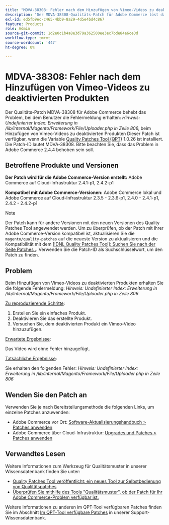 ```yaml
---
title: "MDVA-38308: Fehler nach dem Hinzufügen von Vimeo-Videos zu deaktivierten Produkten"
description: "Der MDVA-38308-Qualitäts-Patch für Adobe Commerce löst das Problem, bei dem Benutzer die Fehlermeldung erhalten: *Hinweis: Undefinierter Index: Erweiterung in /lib/internal/Magento/Framework/File/Uploader.php in Zeile 806,* beim Hinzufügen von Vimeo-Videos zu deaktivierten Produkten. Dieser Patch ist verfügbar, wenn das [Quality Patches Tool (QPT)](/help/announcements/adobe-commerce-announcements/magento-quality-patches-released-new-tool-to-self-serve-quality-patches.md) 1.0.26 installiert ist. Die Patch-ID lautet MDVA-38308. Bitte beachten Sie, dass das Problem in Adobe Commerce 2.4.4 behoben werden soll."
exl-id: ed5fb9ec-c465-4bb9-8a29-4d5e4bd4c867
feature: Products
role: Admin
source-git-commit: 1d2e0c1b4a8e3d79a362500ee3ec7bde84a6ce0d
workflow-type: tm+mt
source-wordcount: '447'
ht-degree: 0%

---
```


# MDVA-38308: Fehler nach dem Hinzufügen von Vimeo-Videos zu deaktivierten Produkten

Der Qualitäts-Patch MDVA-38308 für Adobe Commerce behebt das Problem, bei dem Benutzer die Fehlermeldung erhalten: *Hinweis: Undefinierter Index: Erweiterung in /lib/internal/Magento/Framework/File/Uploader.php in Zeile 806,* beim Hinzufügen von Vimeo-Videos zu deaktivierten Produkten Dieser Patch ist verfügbar, wenn die Variable [Quality Patches Tool (QPT)](/help/announcements/adobe-commerce-announcements/magento-quality-patches-released-new-tool-to-self-serve-quality-patches.md) 1.0.26 ist installiert. Die Patch-ID lautet MDVA-38308. Bitte beachten Sie, dass das Problem in Adobe Commerce 2.4.4 behoben sein soll.

## Betroffene Produkte und Versionen

**Der Patch wird für die Adobe Commerce-Version erstellt:**
Adobe Commerce auf Cloud-Infrastruktur 2.4.1-p1, 2.4.2-p1

**Kompatibel mit Adobe Commerce-Versionen:**
Adobe Commerce lokal und Adobe Commerce auf Cloud-Infrastruktur 2.3.5 - 2.3.6-p1, 2.4.0 - 2.4.1-p1, 2.4.2 - 2.4.2-p1

>[!NOTE]
>
>Der Patch kann für andere Versionen mit den neuen Versionen des Quality Patches Tool angewendet werden. Um zu überprüfen, ob der Patch mit Ihrer Adobe Commerce-Version kompatibel ist, aktualisieren Sie die `magento/quality-patches` auf die neueste Version zu aktualisieren und die Kompatibilität mit dem [[!DNL Quality Patches Tool]: Suchen Sie nach der Seite Patches .](https://devdocs.magento.com/quality-patches/tool.html#patch-grid). Verwenden Sie die Patch-ID als Suchschlüsselwort, um den Patch zu finden.

## Problem

Beim Hinzufügen von Vimeo-Videos zu deaktivierten Produkten erhalten Sie die folgende Fehlermeldung:  *Hinweis: Undefinierter Index: Erweiterung in /lib/internal/Magento/Framework/File/Uploader.php in Zeile 806*

<u>Zu reproduzierende Schritte</u>:

1. Erstellen Sie ein einfaches Produkt.
1. Deaktivieren Sie das erstellte Produkt.
1. Versuchen Sie, dem deaktivierten Produkt ein Vimeo-Video hinzuzufügen.

<u>Erwartete Ergebnisse</u>:

Das Video wird ohne Fehler hinzugefügt.

<u>Tatsächliche Ergebnisse</u>:

Sie erhalten den folgenden Fehler:
*Hinweis: Undefinierter Index: Erweiterung in /lib/internal/Magento/Framework/File/Uploader.php in Zeile 806*

## Wenden Sie den Patch an

Verwenden Sie je nach Bereitstellungsmethode die folgenden Links, um einzelne Patches anzuwenden:

* Adobe Commerce vor Ort: [Software-Aktualisierungshandbuch > Patches anwenden](https://devdocs.magento.com/guides/v2.4/comp-mgr/patching/mqp.html)
* Adobe Commerce über Cloud-Infrastruktur: [Upgrades und Patches > Patches anwenden](https://devdocs.magento.com/cloud/project/project-patch.html)

## Verwandtes Lesen

Weitere Informationen zum Werkzeug für Qualitätsmuster in unserer Wissensdatenbank finden Sie unter:

* [Quality Patches Tool veröffentlicht: ein neues Tool zur Selbstbedienung von Qualitätspatches](/help/announcements/adobe-commerce-announcements/magento-quality-patches-released-new-tool-to-self-serve-quality-patches.md)
* [Überprüfen Sie mithilfe des Tools &quot;Qualitätsmuster&quot;, ob der Patch für Ihr Adobe Commerce-Problem verfügbar ist.](/help/support-tools/patches-available-in-qpt-tool/check-patch-for-magento-issue-with-magento-quality-patches.md)

Weitere Informationen zu anderen im QPT-Tool verfügbaren Patches finden Sie im Abschnitt [Im QPT-Tool verfügbare Patches](https://support.magento.com/hc/en-us/sections/360010506631-Patches-available-in-QPT-tool-) in unserer Support-Wissensdatenbank.

